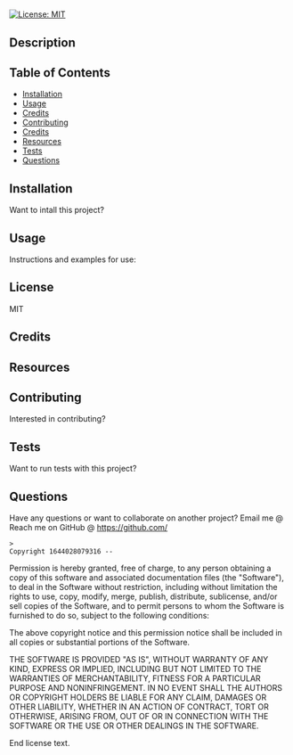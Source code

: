 #    
[![License: MIT](https://img.shields.io/badge/License-MIT-yellow.svg)](https://opensource.org/licenses/MIT)
## Description


## Table of Contents
- [Installation](#installation)
- [Usage](#usage)
- [Credits](#credits)
- [Contributing](#contributing)
- [Credits](#credits)
- [Resources](#resources)
- [Tests](#tests)
- [Questions](#questions)

## Installation
Want to intall this project?


## Usage
Instructions and examples for use:



## License
MIT

## Credits


## Resources


## Contributing
Interested in contributing?


## Tests
Want to run tests with this project?
 

## Questions 
Have any questions or want to collaborate on another project? 
Email me @ 
Reach me on GitHub @ https://github.com/


    >
    Copyright 1644028079316 -- 

Permission is hereby granted, free of charge, to any person obtaining a copy of this software and associated documentation files (the "Software"), to deal in the Software without restriction, including without limitation the rights to use, copy, modify, merge, publish, distribute, sublicense, and/or sell copies of the Software, and to permit persons to whom the Software is furnished to do so, subject to the following conditions:

The above copyright notice and this permission notice shall be included in all copies or substantial portions of the Software.

THE SOFTWARE IS PROVIDED "AS IS", WITHOUT WARRANTY OF ANY KIND, EXPRESS OR IMPLIED, INCLUDING BUT NOT LIMITED TO THE WARRANTIES OF MERCHANTABILITY, FITNESS FOR A PARTICULAR PURPOSE AND NONINFRINGEMENT. IN NO EVENT SHALL THE AUTHORS OR COPYRIGHT HOLDERS BE LIABLE FOR ANY CLAIM, DAMAGES OR OTHER LIABILITY, WHETHER IN AN ACTION OF CONTRACT, TORT OR OTHERWISE, ARISING FROM, OUT OF OR IN CONNECTION WITH THE SOFTWARE OR THE USE OR OTHER DEALINGS IN THE SOFTWARE.

End license text.
    
